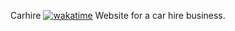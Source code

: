 Carhire
[![wakatime](https://wakatime.com/badge/user/9d2db4cf-fab5-4ac9-859f-30c94a617589/project/b2e18658-34ec-4166-a60d-93856e6a7dd9.svg)](https://wakatime.com/badge/user/9d2db4cf-fab5-4ac9-859f-30c94a617589/project/b2e18658-34ec-4166-a60d-93856e6a7dd9)
Website for a car hire business.
